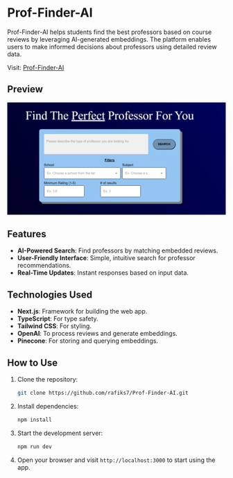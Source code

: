 # Prof-Finder-AI

Prof-Finder-AI helps students find the best professors based on course reviews by leveraging AI-generated embeddings. The platform enables users to make informed decisions about professors using detailed review data.

Visit: [Prof-Finder-AI](https://ai-rate-my-professor-lemon.vercel.app)

## Preview
![Prof Finder](preview.png)

## Features
- **AI-Powered Search**: Find professors by matching embedded reviews.
- **User-Friendly Interface**: Simple, intuitive search for professor recommendations.
- **Real-Time Updates**: Instant responses based on input data.

## Technologies Used
- **Next.js**: Framework for building the web app.
- **TypeScript**: For type safety.
- **Tailwind CSS**: For styling.
- **OpenAI**: To process reviews and generate embeddings.
- **Pinecone**: For storing and querying embeddings.

## How to Use
1. Clone the repository:
    ```bash
    git clone https://github.com/rafiks7/Prof-Finder-AI.git
    ```
2. Install dependencies:
    ```bash
    npm install
    ```
3. Start the development server:
    ```bash
    npm run dev
    ```
4. Open your browser and visit `http://localhost:3000` to start using the app.
